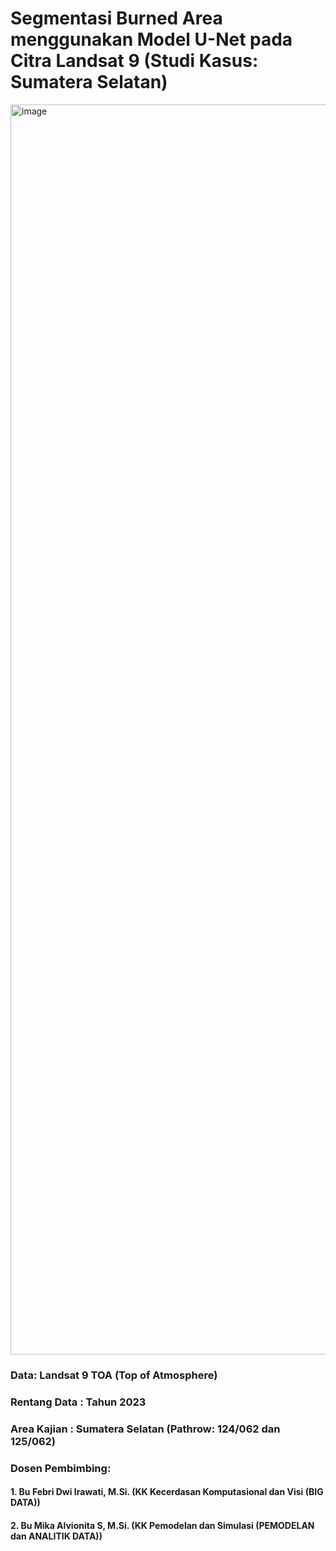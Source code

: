 # Segmentasi Burned Area menggunakan Model U-Net pada Citra Landsat 9 (Studi Kasus: Sumatera Selatan)
<img width="2000" alt="image" src="https://github.com/user-attachments/assets/e53550b7-4921-434a-8553-72b877d88763" />



### Data: Landsat 9 TOA (Top of Atmosphere)

### Rentang Data : Tahun 2023

### Area Kajian : Sumatera Selatan (Pathrow: 124/062 dan 125/062)

### Dosen Pembimbing:

#### 1. Bu Febri Dwi Irawati, M.Si. (KK Kecerdasan Komputasional dan Visi (BIG DATA))
#### 2. Bu Mika Alvionita S, M.Si. (KK Pemodelan dan Simulasi (PEMODELAN dan ANALITIK DATA))
